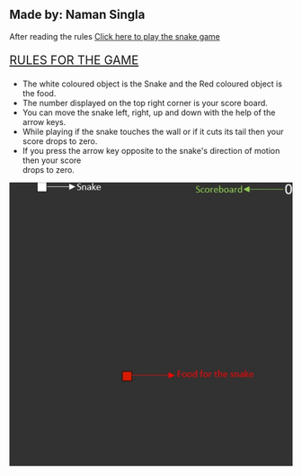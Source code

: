 <h2> Made by: Naman Singla </h2>
After reading the rules <a href="play.html"> Click here to play the snake game </a>
<div style=" float: left;">
    <p style=" font-size:150%;">
      <u>RULES FOR THE GAME</u>
    </p>
    <p style=" font-size: 100%;">
    <ul>
      <li>
        The white coloured object is the Snake and the Red coloured object is the food.
      </li>
      <li>
        The number displayed on the top right corner is your score board.
      </li>
      <li>
        You can move the snake left, right, up and down with the help of the arrow keys.
      </li>
      <li>
        While playing if the snake touches the wall or if it cuts its tail then your score drops to zero.
      </li>
      <li>
        If you press the arrow key opposite to the snake's direction of motion then your score <br>
        drops to zero.
      </li>
    </ul>
    </p>
    <div style=" float: right;">
  <img src="Snake game.jpg" alt="Snake game.jpg">
  </div>
